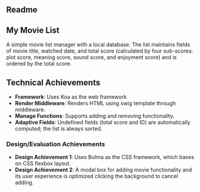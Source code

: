 Readme
---

## My Movie List
A simple movie list manager with a local database. The list maintains fields of movie title, watched date, and total score (calculated by four sub-scores: plot score, meaning score, sound score, and enjoyment score) and is ordered by the total score.

## Technical Achievements
- **Framework**: Uses Koa as the web framework
- **Render Middleware**: Renders HTML using swig template through middleware.
- **Manage Functions**: Supports adding and removing functionality. 
- **Adaptive Fields**: Undefined fields (total score and ID) are automatically computed; the list is always sorted.

### Design/Evaluation Achievements
- **Design Achievement 1**: Uses Bulma as the CSS framework, which bases on CSS flexbox layout.
- **Design Achievement 2**: A modal box for adding movie functionality and its user experience is optimized clicking the background to cancel adding.
